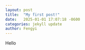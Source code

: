 ```yaml
---
layout: post
title:  "My first post!"
date:   2025-01-01 17:07:18 -0600
categories: jekyll update
author: Fengyi
---
```

Hello